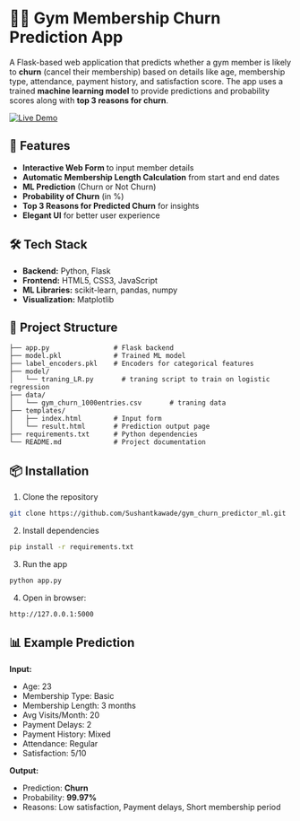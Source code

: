 # 🏋️‍♂️ Gym Membership Churn Prediction App  

A Flask-based web application that predicts whether a gym member is likely to **churn** (cancel their membership) based on details like age, membership type, attendance, payment history, and satisfaction score. The app uses a trained **machine learning model** to provide predictions and probability scores along with **top 3 reasons for churn**.  

[![Live Demo](https://img.shields.io/badge/Demo-Live-brightgreen)](https://sushant-kawade-gym-churn-predictor.onrender.com/)

## 🚀 Features  
- **Interactive Web Form** to input member details  
- **Automatic Membership Length Calculation** from start and end dates  
- **ML Prediction** (Churn or Not Churn)  
- **Probability of Churn** (in %)  
- **Top 3 Reasons for Predicted Churn** for insights  
- **Elegant UI** for better user experience  

## 🛠 Tech Stack  
- **Backend:** Python, Flask  
- **Frontend:** HTML5, CSS3, JavaScript  
- **ML Libraries:** scikit-learn, pandas, numpy  
- **Visualization:** Matplotlib  

## 📂 Project Structure  
```
├── app.py                # Flask backend  
├── model.pkl             # Trained ML model  
├── label_encoders.pkl    # Encoders for categorical features
├── model/  
│   └── traning_LR.py       # traning script to train on logistic regression
├── data/  
│   └── gym_churn_1000entries.csv       # traning data 
├── templates/  
│   ├── index.html        # Input form  
│   └── result.html       # Prediction output page  
├── requirements.txt      # Python dependencies  
└── README.md             # Project documentation  
```

## 📦 Installation  
1. Clone the repository  
```bash
git clone https://github.com/Sushantkawade/gym_churn_predictor_ml.git
```
2. Install dependencies  
```bash
pip install -r requirements.txt
```
3. Run the app  
```bash
python app.py
```
4. Open in browser:  
```
http://127.0.0.1:5000
```

## 📊 Example Prediction  
**Input:**  
- Age: 23  
- Membership Type: Basic  
- Membership Length: 3 months  
- Avg Visits/Month: 20  
- Payment Delays: 2  
- Payment History: Mixed  
- Attendance: Regular  
- Satisfaction: 5/10  

**Output:**  
- Prediction: **Churn**  
- Probability: **99.97%**  
- Reasons: Low satisfaction, Payment delays, Short membership period  
